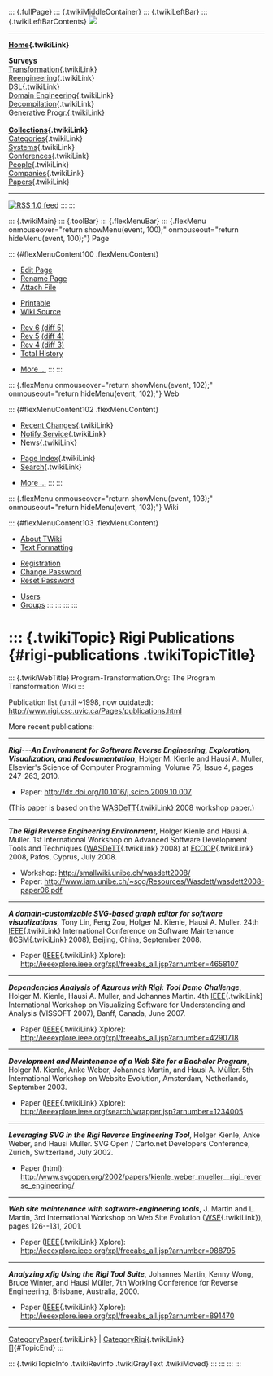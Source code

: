 ::: {.fullPage}
::: {.twikiMiddleContainer}
::: {.twikiLeftBar}
::: {.twikiLeftBarContents}
![](../pub/transformation.gif)

------------------------------------------------------------------------

**[Home](WebHome){.twikiLink}**

**Surveys**\
[Transformation](ProgramTransformation){.twikiLink}\
[Reengineering](ReengineeringWiki){.twikiLink}\
[DSL](DomainSpecificLanguages){.twikiLink}\
[Domain Engineering](DomainEngineering){.twikiLink}\
[Decompilation](DeCompilation){.twikiLink}\
[Generative Progr.](GenerativeProgrammingWiki){.twikiLink}\
\
**[Collections](CategoryCollection){.twikiLink}**\
[Categories](CategoryCategory){.twikiLink}\
[Systems](TransformationSystems){.twikiLink}\
[Conferences](TransformationConferences){.twikiLink}\
[People](TransformationPeople){.twikiLink}\
[Companies](TransformationCompanies){.twikiLink}\
[Papers](CategoryPaper){.twikiLink}

------------------------------------------------------------------------

[![](../pub/rss.gif "RSS 1.0 feed")](WebRss@skin=rss)
:::
:::

::: {.twikiMain}
::: {.toolBar}
::: {.flexMenuBar}
::: {.flexMenu onmouseover="return showMenu(event, 100);" onmouseout="return hideMenu(event, 100);"}
Page

::: {#flexMenuContent100 .flexMenuContent}
-   [Edit
    Page](http://www.program-transformation.org/edit/Transform/RigiPublications?t=1536826403)
-   [Rename
    Page](http://www.program-transformation.org/rename/Transform/RigiPublications)
-   [Attach
    File](http://www.program-transformation.org/attach/Transform/RigiPublications)

<!-- -->

-   [Printable](http://www.program-transformation.org/view/Transform/RigiPublications?skin=print.pattern)
-   [Wiki
    Source](http://www.program-transformation.org/view/Transform/RigiPublications?skin=text&raw=on&contenttype=text/plain)

<!-- -->

-   [Rev
    6](http://www.program-transformation.org/view/Transform/RigiPublications?rev=1.6)
    [(diff 5)](http://www.program-transformation.org/rdiff/Transform/RigiPublications?rev1=1.6&rev2=1.5)
-   [Rev
    5](http://www.program-transformation.org/view/Transform/RigiPublications?rev=1.5)
    [(diff 4)](http://www.program-transformation.org/rdiff/Transform/RigiPublications?rev1=1.5&rev2=1.4)
-   [Rev
    4](http://www.program-transformation.org/view/Transform/RigiPublications?rev=1.4)
    [(diff 3)](http://www.program-transformation.org/rdiff/Transform/RigiPublications?rev1=1.4&rev2=1.3)
-   [Total
    History](http://www.program-transformation.org/rdiff/Transform/RigiPublications)

<!-- -->

-   [More
    \...](http://www.program-transformation.org/oops/Transform/RigiPublications?template=oopsmore&param1=1.6&param2=1.6)
:::
:::

::: {.flexMenu onmouseover="return showMenu(event, 102);" onmouseout="return hideMenu(event, 102);"}
Web

::: {#flexMenuContent102 .flexMenuContent}
-   [Recent Changes](WebChanges){.twikiLink}
-   [Notify Service](WebNotify){.twikiLink}
-   [News](WebNews){.twikiLink}

<!-- -->

-   [Page Index](WebIndex){.twikiLink}
-   [Search](WebSearch){.twikiLink}

<!-- -->

-   [More
    \...](http://www.program-transformation.org/oops/Transform/RigiPublications?template=oopsmore&param1=1.6&param2=1.6)
:::
:::

::: {.flexMenu onmouseover="return showMenu(event, 103);" onmouseout="return hideMenu(event, 103);"}
Wiki

::: {#flexMenuContent103 .flexMenuContent}
-   [About
    TWiki](http://www.program-transformation.org/view/TWiki/WebHome)
-   [Text
    Formatting](http://www.program-transformation.org/view/TWiki/TextFormattingRules)

<!-- -->

-   [Registration](http://www.program-transformation.org/view/TWiki/TWikiRegistration)
-   [Change
    Password](http://www.program-transformation.org/view/TWiki/ChangePassword)
-   [Reset
    Password](http://www.program-transformation.org/view/TWiki/ResetPassword)

<!-- -->

-   [Users](http://www.program-transformation.org/view/Main/TWikiUsers)
-   [Groups](http://www.program-transformation.org/view/Main/TWikiGroups)
:::
:::
:::
:::

::: {.twikiTopic}
Rigi Publications {#rigi-publications .twikiTopicTitle}
=================

::: {.twikiWebTitle}
Program-Transformation.Org: The Program Transformation Wiki
:::

Publication list (until \~1998, now outdated):
<http://www.rigi.csc.uvic.ca/Pages/publications.html>

More recent publications:

------------------------------------------------------------------------

***Rigi\-\--An Environment for Software Reverse Engineering,
Exploration, Visualization, and Redocumentation***, Holger M. Kienle and
Hausi A. Muller, Elsevier\'s Science of Computer Programming. Volume 75,
Issue 4, pages 247-263, 2010.

-   Paper: <http://dx.doi.org/10.1016/j.scico.2009.10.007>

(This paper is based on the [WASDeTT](WASDeTT){.twikiLink} 2008 workshop
paper.)

------------------------------------------------------------------------

***The Rigi Reverse Engineering Environment***, Holger Kienle and Hausi
A. Muller. 1st International Workshop on Advanced Software Development
Tools and Techniques ([WASDeTT](WASDeTT){.twikiLink} 2008) at
[ECOOP](ECOOP){.twikiLink} 2008, Pafos, Cyprus, July 2008.

-   Workshop: <http://smallwiki.unibe.ch/wasdett2008/>
-   Paper:
    <http://www.iam.unibe.ch/~scg/Resources/Wasdett/wasdett2008-paper06.pdf>

------------------------------------------------------------------------

***A domain-customizable SVG-based graph editor for software
visualizations***, Tony Lin, Feng Zou, Holger M. Kienle, Hausi A.
Muller. 24th [IEEE](IEEE){.twikiLink} International Conference on
Software Maintenance ([ICSM](ICSM){.twikiLink} 2008), Beijing, China,
September 2008.

-   Paper ([IEEE](IEEE){.twikiLink} Xplore):
    <http://ieeexplore.ieee.org/xpl/freeabs_all.jsp?arnumber=4658107>

------------------------------------------------------------------------

***Dependencies Analysis of Azureus with Rigi: Tool Demo Challenge***,
Holger M. Kienle, Hausi A. Muller, and Johannes Martin. 4th
[IEEE](IEEE){.twikiLink} International Workshop on Visualizing Software
for Understanding and Analysis (VISSOFT 2007), Banff, Canada, June 2007.

-   Paper ([IEEE](IEEE){.twikiLink} Xplore):
    <http://ieeexplore.ieee.org/xpl/freeabs_all.jsp?arnumber=4290718>

------------------------------------------------------------------------

***Development and Maintenance of a Web Site for a Bachelor Program***,
Holger M. Kienle, Anke Weber, Johannes Martin, and Hausi A. Müller. 5th
International Workshop on Website Evolution, Amsterdam, Netherlands,
September 2003.

-   Paper ([IEEE](IEEE){.twikiLink} Xplore):
    <http://ieeexplore.ieee.org/search/wrapper.jsp?arnumber=1234005>

------------------------------------------------------------------------

***Leveraging SVG in the Rigi Reverse Engineering Tool***, Holger
Kienle, Anke Weber, and Hausi Muller. SVG Open / Carto.net Developers
Conference, Zurich, Switzerland, July 2002.

-   Paper (html):
    <http://www.svgopen.org/2002/papers/kienle_weber_mueller__rigi_reverse_engineering/>

------------------------------------------------------------------------

***Web site maintenance with software-engineering tools***, J. Martin
and L. Martin, 3rd International Workshop on Web Site Evolution
([WSE](WSE){.twikiLink}), pages 126\--131, 2001.

-   Paper ([IEEE](IEEE){.twikiLink} Xplore):
    <http://ieeexplore.ieee.org/xpl/freeabs_all.jsp?arnumber=988795>

------------------------------------------------------------------------

***Analyzing xfig Using the Rigi Tool Suite***, Johannes Martin, Kenny
Wong, Bruce Winter, and Hausi Müller, 7th Working Conference for Reverse
Engineering, Brisbane, Australia, 2000.

-   Paper ([IEEE](IEEE){.twikiLink} Xplore):
    <http://ieeexplore.ieee.org/xpl/freeabs_all.jsp?arnumber=891470>

------------------------------------------------------------------------

[CategoryPaper](CategoryPaper){.twikiLink} \|
[CategoryRigi](CategoryRigi){.twikiLink}\
[]{#TopicEnd}
:::

::: {.twikiTopicInfo .twikiRevInfo .twikiGrayText .twikiMoved}
:::
:::
:::
:::
